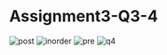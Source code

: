 # Assignment3-Q3-4

![post](https://user-images.githubusercontent.com/98352284/206234398-c2de5887-36ec-4012-a323-888eb99e5e75.jpg)
![inorder](https://user-images.githubusercontent.com/98352284/206234396-40690b6f-a0e2-4a45-80ae-939ea08d957a.jpg)
![pre](https://user-images.githubusercontent.com/98352284/206234401-8b25526a-5490-4c5a-8bd7-8999389d53fe.jpg)
![q4](https://user-images.githubusercontent.com/98352284/206234403-119a99bf-fd8d-4f03-9d3e-ebe911ea528c.jpg)

